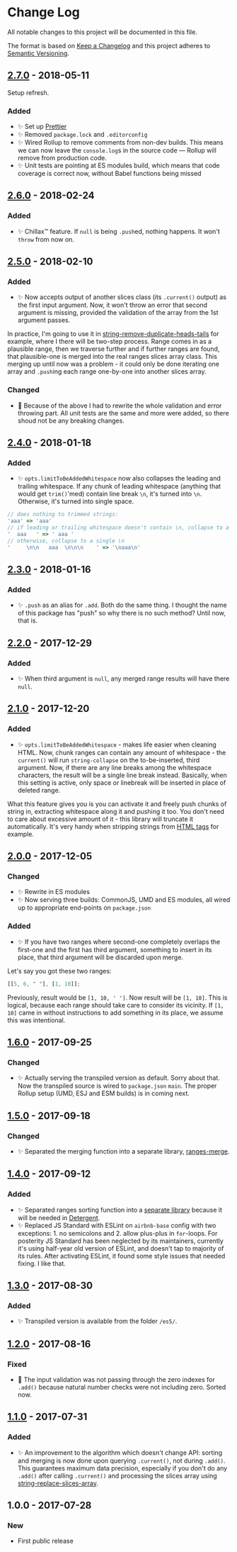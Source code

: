 # Change Log

All notable changes to this project will be documented in this file.

The format is based on [Keep a Changelog](http://keepachangelog.com/)
and this project adheres to [Semantic Versioning](http://semver.org/).

## [2.7.0] - 2018-05-11

Setup refresh.

### Added

* ✨ Set up [Prettier](https://prettier.io)
* ✨ Removed `package.lock` and `.editorconfig`
* ✨ Wired Rollup to remove comments from non-dev builds. This means we can now leave the `console.log`s in the source code — Rollup will remove from production code.
* ✨ Unit tests are pointing at ES modules build, which means that code coverage is correct now, without Babel functions being missed

## [2.6.0] - 2018-02-24

### Added

* ✨ Chillax™ feature. If `null` is being `.push`ed, nothing happens. It won't `throw` from now on.

## [2.5.0] - 2018-02-10

### Added

* ✨ Now accepts output of another slices class (its `.current()` output) as the first input argument. Now, it won't throw an error that second argument is missing, provided the validation of the array from the 1st argument passes.

In practice, I'm going to use it in [string-remove-duplicate-heads-tails](https://github.com/codsen/string-remove-duplicate-heads-tails) for example, where I there will be two-step process. Range comes in as a plausible range, then we traverse further and if further ranges are found, that plausible-one is merged into the real ranges slices array class. This merging up until now was a problem - it could only be done iterating one array and `.push`ing each range one-by-one into another slices array.

### Changed

* 🔧 Because of the above I had to rewrite the whole validation and error throwing part. All unit tests are the same and more were added, so there shoud not be any breaking changes.

## [2.4.0] - 2018-01-18

### Added

* ✨ `opts.limitToBeAddedWhitespace` now also collapses the leading and trailing whitespace. If any chunk of leading whitespace (anything that would get `trim()`'med) contain line break `\n`, it's turned into `\n`. Otherwise, it's turned into single space.

```js
// does nothing to trimmed strings:
'aaa' => 'aaa'
// if leading or trailing whitespace doesn't contain \n, collapse to a single space
'  aaa   ' => ' aaa '
// otherwise, collapse to a single \n
'     \n\n   aaa  \n\n\n    ' => '\naaa\n'
```

## [2.3.0] - 2018-01-16

### Added

* ✨ `.push` as an alias for `.add`. Both do the same thing. I thought the name of this package has "push" so why there is no such method? Until now, that is.

## [2.2.0] - 2017-12-29

### Added

* ✨ When third argument is `null`, any merged range results will have there `null`.

## [2.1.0] - 2017-12-20

### Added

* ✨ `opts.limitToBeAddedWhitespace` - makes life easier when cleaning HTML. Now, chunk ranges can contain any amount of whitespace - the `current()` will run `string-collapse` on the to-be-inserted, third argument. Now, if there are any line breaks among the whitespace characters, the result will be a single line break instead. Basically, when this setting is active, only space or linebreak will be inserted in place of deleted range.

What this feature gives you is you can activate it and freely push chunks of string in, extracting whitespace along it and pushing it too. You don't need to care about excessive amount of it - this library will truncate it automatically. It's very handy when stripping strings from [HTML tags](https://github.com/codsen/string-strip-html) for example.

## [2.0.0] - 2017-12-05

### Changed

* ✨ Rewrite in ES modules
* ✨ Now serving three builds: CommonJS, UMD and ES modules, all wired up to appropriate end-points on `package.json`

### Added

* ✨ If you have two ranges where second-one completely overlaps the first-one and the first has third argument, something to insert in its place, that third argument will be discarded upon merge.

Let's say you got these two ranges:

```js
[[5, 6, " "], [1, 10]];
```

Previously, result would be `[1, 10, ' ']`. Now result will be `[1, 10]`. This is logical, because each range should take care to consider its vicinity. If `[1, 10]` came in without instructions to add something in its place, we assume this was intentional.

## [1.6.0] - 2017-09-25

### Changed

* ✨ Actually serving the transpiled version as default. Sorry about that. Now the transpiled source is wired to `package.json` `main`. The proper Rollup setup (UMD, ESJ and ESM builds) is in coming next.

## [1.5.0] - 2017-09-18

### Changed

* ✨ Separated the merging function into a separate library, [ranges-merge](https://github.com/codsen/ranges-merge).

## [1.4.0] - 2017-09-12

### Added

* ✨ Separated ranges sorting function into a [separate library](https://github.com/codsen/ranges-sort) because it will be needed in [Detergent](https://github.com/codsen/detergent).
* ✨ Replaced JS Standard with ESLint on `airbnb-base` config with two exceptions: 1. no semicolons and 2. allow plus-plus in `for`-loops. For posterity JS Standard has been neglected by its maintainers, currently it's using half-year old version of ESLint, and doesn't tap to majority of its rules. After activating ESLint, it found some style issues that needed fixing. I like that.

## [1.3.0] - 2017-08-30

### Added

* ✨ Transpiled version is available from the folder `/es5/`.

## [1.2.0] - 2017-08-16

### Fixed

* 🔧 The input validation was not passing through the zero indexes for `.add()` because natural number checks were not including zero. Sorted now.

## [1.1.0] - 2017-07-31

### Added

* ✨ An improvement to the algorithm which doesn't change API: sorting and merging is now done upon querying `.current()`, not during `.add()`. This guarantees maximum data precision, especially if you don't do any `.add()` after calling `.current()` and processing the slices array using [string-replace-slices-array](https://github.com/codsen/string-replace-slices-array).

## 1.0.0 - 2017-07-28

### New

* First public release

[2.7.0]: https://github.com/codsen/string-slices-array-push/compare/v2.6.0...v2.7.0
[2.6.0]: https://github.com/codsen/string-slices-array-push/compare/v2.5.0...v2.6.0
[2.5.0]: https://github.com/codsen/string-slices-array-push/compare/v2.4.5...v2.5.0
[2.4.0]: https://github.com/codsen/string-slices-array-push/compare/v2.3.0...v2.4.0
[2.3.0]: https://github.com/codsen/string-slices-array-push/compare/v2.2.0...v2.3.0
[2.2.0]: https://github.com/codsen/string-slices-array-push/compare/v2.1.0...v2.2.0
[2.1.0]: https://github.com/codsen/string-slices-array-push/compare/v2.0.0...v2.1.0
[2.0.0]: https://github.com/codsen/string-slices-array-push/compare/v1.6.0...v2.0.0
[1.6.0]: https://github.com/codsen/string-slices-array-push/compare/v1.5.0...v1.6.0
[1.5.0]: https://github.com/codsen/string-slices-array-push/compare/v1.4.0...v1.5.0
[1.4.0]: https://github.com/codsen/string-slices-array-push/compare/v1.3.0...v1.4.0
[1.3.0]: https://github.com/codsen/string-slices-array-push/compare/v1.2.0...v1.3.0
[1.2.0]: https://github.com/codsen/string-slices-array-push/compare/v1.1.0...v1.2.0
[1.1.0]: https://github.com/codsen/string-slices-array-push/compare/v1.0.0...v1.1.0
